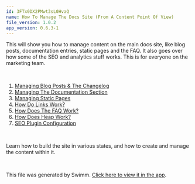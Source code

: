 ```yaml
---
id: 3FTx0DX2PMwt3sL0HvaQ
name: How To Manage The Docs Site (From A Content Point Of View)
file_version: 1.0.2
app_version: 0.6.3-1
---
```


<!-- Intro - Do not remove this comment -->
This will show you how to manage content on the main docs site, like blog posts, documentation entries, static pages and the FAQ. It also goes over how some of the SEO and analytics stuff works. This is for everyone on the marketing team.

<br/>

<!-- Steps - Do not remove this comment -->
1. [Managing Blog Posts & The Changelog](managing-blog-posts-the-changelog.axB2v.sw.md)
2. [Managing The Documentation Section](managing-the-documentation-section.W9vNb.sw.md)
3. [Managing Static Pages](managing-static-pages.CVk1i.sw.md)
4. [How Do Links Work?](how-do-links-work.ANv7K.sw.md)
5. [How Does The FAQ Work?](how-does-the-faq-work.k68n1.sw.md)
6. [How Does Heap Work?](how-does-heap-work.AJ5ng.sw.md)
7. [SEO Plugin Configuration](seo-plugin-configuration.faNzX.sw.md)


<br/>

<!-- Summary - Do not remove this comment -->
Learn how to build the site in various states, and how to create and manage the content within it.

<br/>

This file was generated by Swimm. [Click here to view it in the app](https://app.swimm.io/#/repos/Z2l0aHViJTNBJTNBZG9jcy5zd2ltbS5pbyUzQSUzQXN3aW1taW8=/docs/3FTx0DX2PMwt3sL0HvaQ).